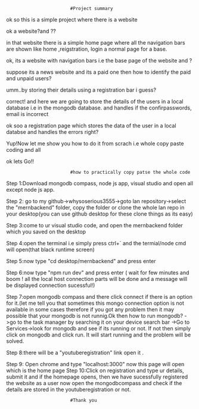 
							#Project summary

ok so this is a simple project where there is a website

ok a website?and ??

in that website there is a simple home page where all the navigation bars are shown like home 
,reigstration, login a normal page for a base.

ok, its a website with navigation bars i.e the base page of the website and ?

suppose its a news website and its a paid one then
how to identify the paid and unpaid users?

umm..by storing their details using a registration bar i guess?

correct! and here we are going to store the details of the users in a local database i.e in 
the mongodb database. and handles if the confirpasswords, email is incorrect

ok soo a registration page which stores the data of the user in a local databse 
and handles the errors right?

Yup!Now let me show you how to do it from scrach i.e whole copy paste coding and all

ok lets Go!!

							#how to practically copy patse the whole code

Step 1:Download mongodb compass, node js app, visual studio and open all except node js app.

Step 2: go to my github->whysoserious3555->goto lan repository->select the "mernbackend" folder, 
copy the folder or clone the whole lan repo in your desktop(you can use github desktop for these clone things as its easy)

Step 3:come to ur visual studio code, and open the mernbackend folder which you saved on the desktop

Step 4:open the terminal i.e simply press ctrl+` and the termial/node cmd will open(that black runtime screen)

Step 5:now type "cd desktop/mernbackend" and press enter

Step 6:now type "npm run dev" and press enter ( wait for few minutes and boom ! all
 the local host connection parts will be done and a message will be displayed connection sucessful!)
 
Step 7:open mongodb compass and there click connect if there is an option for it.(let me tell you that sometimes this mongo 
connection option is not available in some cases therefore if you got any problem then it may possible that your mongodb is not runnig.Ok then
how to run mongodb? ->go to the task manager by searching it on your device search bar ->Go to Services->look for mongodb and see if its running 
or not. If not then simply click on mongodb and click run.  It will start running and the problem will be solved.

Step 8:there will be a "youtuberegistration" link open it .

Step 9: Open chrome and type "localhost:3000" now this page will open which is the home page 
Step 10:Click on registration and type ur details, submit it and if the homepage opens, then we have sucessfully 
registered the website as a user now open the mongodbcompass and check if the details are stored in the youtuberegistration or not.

							#Thank you








